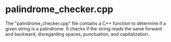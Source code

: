 # palindrome_checker.cpp
The "palindrome_checker.cpp" file contains a C++ function to determine if a given string is a palindrome. It checks if the string reads the same forward and backward, disregarding spaces, punctuation, and capitalization.
